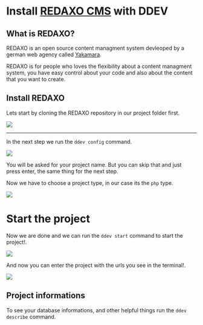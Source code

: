 # Install [REDAXO CMS](https://redaxo.org) with DDEV

## What is REDAXO?

REDAXO is an open source content managment system devleoped by a german web agency called [Yakamara](https://www.yakamara.de/). 

REDAXO is for people who loves the flexibility about a content managment system, you have easy control about your code and also about the content that you want to create. 

## Install REDAXO

Lets start by cloning the REDAXO repository in our project folder first.

![](https://raw.githubusercontent.com/crydotsnake/ddev-contrib/master/recipes/install-redaxo-cms-with-ddev/img/clone-repository.gif)

---

In the next step we run the `ddev config` command.

![](https://github.com/crydotsnake/ddev-contrib/blob/master/recipes/install-redaxo-cms-with-ddev/img/project-name.png?raw=true)

You will be asked for your project name. But you can skip that and 
just press enter, the same thing for the next step.

Now we have to choose a project type, in our case its the `php` type.

![](https://github.com/crydotsnake/ddev-contrib/blob/master/recipes/install-redaxo-cms-with-ddev/img/project-type.png?raw=true)

# Start the project

Now we are done and we can run the `ddev start` command to start the project!.

![](https://github.com/crydotsnake/ddev-contrib/blob/master/recipes/install-redaxo-cms-with-ddev/img/project-start.gif?raw=true)

And now you can enter the project with the urls you see in the terminal!.

![](https://github.com/crydotsnake/ddev-contrib/blob/master/recipes/install-redaxo-cms-with-ddev/img/project.png?raw=true)

## Project informations

To see your database informations, and other helpful things run the `ddev describe` command.